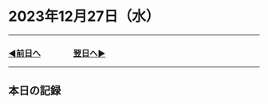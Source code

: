 # 2023年12月27日（水）

---

### [◀️前日へ](https://github.com/yuasys/chatty-journal/blob/main/2023/12/2023-12-26.md)&emsp;&emsp;&emsp;&emsp;[翌日へ▶️](https://github.com/yuasys/chatty-journal/blob/main/2023/12/2023-12-28.md)

---

## 本日の記録
